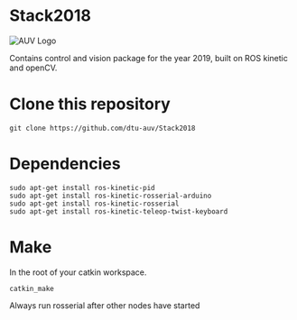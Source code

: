 # Stack2018
![AUV Logo](https://avatars0.githubusercontent.com/u/20499351?s=280&v=4)


Contains control and vision package for the year 2019, built on ROS kinetic and openCV.

# Clone this repository 

```
git clone https://github.com/dtu-auv/Stack2018
```
# Dependencies

```
sudo apt-get install ros-kinetic-pid
sudo apt-get install ros-kinetic-rosserial-arduino
sudo apt-get install ros-kinetic-rosserial
sudo apt-get install ros-kinetic-teleop-twist-keyboard
```

# Make

In the root of your catkin workspace.
```
catkin_make
```


Always run rosserial after other nodes have started

